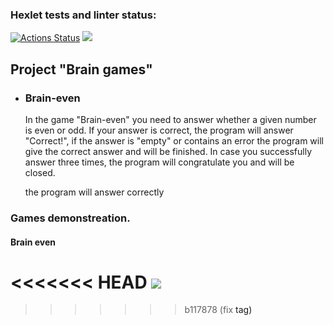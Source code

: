 ### Hexlet tests and linter status:
[![Actions Status](https://github.com/leksandrFo/frontend-project-44/workflows/hexlet-check/badge.svg)](https://github.com/leksandrFo/frontend-project-44/actions)  <a href="https://codeclimate.com/github/leksandrFo/frontend-project-44/maintainability"><img src="https://api.codeclimate.com/v1/badges/b68a70a881d0a8ff7bd5/maintainability" /></a>

<h2>Project "Brain games"</h2>
  <ul>
    <li>
        <h3>Brain-even</h3>
        <p>In the game "Brain-even" you need to answer whether a given number is even or odd.
        If your answer is correct, the program will answer "Correct!", if the answer is "empty" or contains an error the program will give the correct answer and will be finished. In case you successfully answer three times, the program will congratulate you and will be closed.</p>
    </li>the program will answer correctly
  </ul>

<h3>Games demonstreation.</h3>

<h4>Brain even</h4>

<<<<<<< HEAD
<a href="https://asciinema.org/a/3jxxTHScPlCDIixGiPSL9YzDj" target="_blank"><img src="https://asciinema.org/a/3jxxTHScPlCDIixGiPSL9YzDj.svg" /></a>
=======
<script id="asciicast-3jxxTHScPlCDIixGiPSL9YzDj" src="https://asciinema.org/a/3jxxTHScPlCDIixGiPSL9YzDj.js" async></script>
>>>>>>> b117878 (fix <a> tag)

